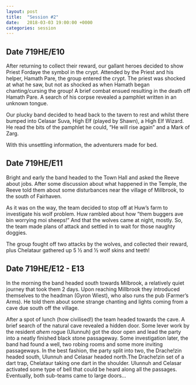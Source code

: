 ```yaml
---
layout: post
title:  "Session #2"
date:   2018-03-03 19:00:00 +0000
categories: session
---
```


## Date 719HE/E10

After returning to collect their reward, our gallant heroes decided to show Priest Fordaye the symbol in the crypt. Attended by the Priest and his helper, Hamath Pare, the group entered the crypt. The priest was shocked at what he saw, but not as shocked as when Hamath began chanting/cursing the group! A brief combat ensued resulting in the death off Hamath Pare. A search of his corpse revealed a pamphlet written in an unknown tongue.

Our plucky band decided to head back to the tavern to rest and whilst there bumped into Celasar Suva, High Elf (played by Shawn), a High Elf Wizard. He read the bits of the pamphlet he could, “He will rise again” and a Mark of Zarg.

With this unsettling information, the adventurers made for bed.

## Date 719HE/E11

Bright and early the band headed to the Town Hall and asked the Reeve about jobs. After some discussion about what happened in the Temple, the Reeve told them about some disturbances near the village of Millbrook, to the south of Fairhaven.

As it was on the way, the team decided to stop off at Huw’s farm to investigate his wolf problem. Huw rambled about how “them buggers ave bin worrying moi sheeps!” And that the wolves came at night, mostly. So, the team made plans of attack and settled in to wait for those naughty doggies.

The group fought off two attacks by the wolves, and collected their reward, plus Chelataur gathered up 5 ½ and ½ wolf skins and teeth!

## Date 719HE/E12 - E13

In the morning the band headed south towards Milbrook, a relatively quiet journey that took them 2 days. Upon reaching Millbrook they introduced themselves to the headman (Gyron Wiest), who also runs the pub (Farmer’s Arms). He told them about some strange chanting and lights coming from a cave due south off the village.

After a spot of lunch (how civilised!) the team headed towards the cave. A brief search of the natural cave revealed a hidden door. Some lever work by the resident *ahem* rogue (Ulunnuh) got the door open and lead the party into a neatly finished black stone passageway. Some investigation later, the band had found a well, two robing rooms and some more inviting passageways. In the best fashion, the party split into two, the Drache!zin headed south, Ulunnuh and Celasar headed north.The Drache!zin set of a dart trap, Chelataur taking one dart in the shoulder. Ulunnuh and Celasar activated some type of bell that could be heard along all the passages. Eventually, both sub-teams came to large doors…
